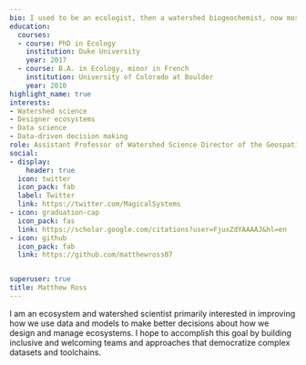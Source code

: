 ```yaml
---
bio: I used to be an ecologist, then a watershed biogeochemist, now mostly a data scientist. 
education:
  courses:
  - course: PhD in Ecology
    institution: Duke University
    year: 2017
  - course: B.A. in Ecology, minor in French
    institution: University of Colorado at Boulder
    year: 2010
highlight_name: true
interests:
- Watershed science
- Designer ecosystems
- Data science
- Data-driven decision making
role: Assistant Professor of Watershed Science Director of the Geospatial Centroid
social:
- display:
    header: true
  icon: twitter
  icon_pack: fab
  label: Twitter
  link: https://twitter.com/MagicalSystems
- icon: graduation-cap
  icon_pack: fas
  link: https://scholar.google.com/citations?user=FjuxZdYAAAAJ&hl=en
- icon: github
  icon_pack: fab
  link: https://github.com/matthewross07


superuser: true
title: Matthew Ross
---
```


I am an ecosystem and watershed scientist primarily interested in improving how 
we use
data and models to make better decisions about how we design and manage ecosystems. 
I hope to accomplish this goal by building inclusive and welcoming
teams and approaches that democratize complex datasets and toolchains. 



